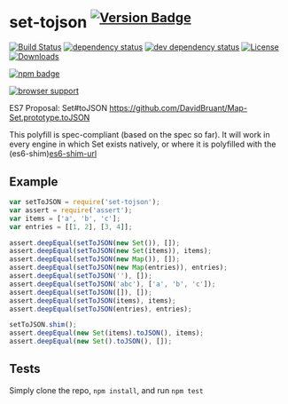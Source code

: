 # set-tojson <sup>[![Version Badge][2]][1]</sup>

[![Build Status][3]][4]
[![dependency status][5]][6]
[![dev dependency status][7]][8]
[![License][license-image]][license-url]
[![Downloads][downloads-image]][downloads-url]

[![npm badge][11]][1]

[![browser support][9]][10]

ES7 Proposal: Set#toJSON https://github.com/DavidBruant/Map-Set.prototype.toJSON

This polyfill is spec-compliant (based on the spec so far).
It will work in every engine in which Set exists natively, or where it is polyfilled with the (es6-shim)[es6-shim-url]

## Example

```js
var setToJSON = require('set-tojson');
var assert = require('assert');
var items = ['a', 'b', 'c'];
var entries = [[1, 2], [3, 4]];

assert.deepEqual(setToJSON(new Set()), []);
assert.deepEqual(setToJSON(new Set(items)), items);
assert.deepEqual(setToJSON(new Map()), []);
assert.deepEqual(setToJSON(new Map(entries)), entries);
assert.deepEqual(setToJSON(''), []);
assert.deepEqual(setToJSON('abc'), ['a', 'b', 'c']);
assert.deepEqual(setToJSON([]), []);
assert.deepEqual(setToJSON(items), items);
assert.deepEqual(setToJSON(entries), entries);

setToJSON.shim();
assert.deepEqual(new Set(items).toJSON(), items);
assert.deepEqual(new Set().toJSON(), []);

```

## Tests
Simply clone the repo, `npm install`, and run `npm test`

[1]: https://npmjs.org/package/set-tojson
[2]: http://versionbadg.es/ljharb/set-tojson.svg
[3]: https://travis-ci.org/ljharb/set-tojson.svg
[4]: https://travis-ci.org/ljharb/set-tojson
[5]: https://david-dm.org/ljharb/set-tojson.svg
[6]: https://david-dm.org/ljharb/set-tojson
[7]: https://david-dm.org/ljharb/set-tojson/dev-status.svg
[8]: https://david-dm.org/ljharb/set-tojson#info=devDependencies
[9]: https://ci.testling.com/ljharb/set-tojson.png
[10]: https://ci.testling.com/ljharb/set-tojson
[11]: https://nodei.co/npm/set-tojson.png?downloads=true&stars=true
[license-image]: http://img.shields.io/npm/l/set-tojson.svg
[license-url]: LICENSE
[downloads-image]: http://img.shields.io/npm/dm/set-tojson.svg
[downloads-url]: http://npm-stat.com/charts.html?package=set-tojson
[es6-shim-url]: https://github.com/es-shims/es6-shim
